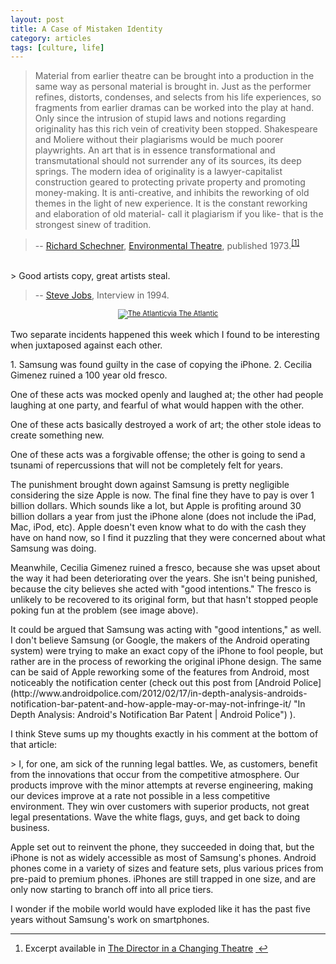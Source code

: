 ```yaml
---
layout: post
title: A Case of Mistaken Identity 
category: articles
tags: [culture, life]
---
```


> Material from earlier theatre can be brought into a production in the same way as personal material is brought in. Just as the performer refines, distorts, condenses, and selects from his life experiences, so fragments from earlier dramas can be worked into the play at hand. Only since the intrusion of stupid laws and notions regarding originality has this rich vein of creativity been stopped. Shakespeare and Moliere without their plagiarisms would be much poorer playwrights. An art that is in essence transformational and transmutational should not surrender any of its sources, its deep springs. The modern idea of originality is a lawyer-capitalist construction geared to protecting private property and promoting money-making. It is anti-creative, and inhibits the reworking of old themes in the light of new experience. It is the constant reworking and elaboration of old material- call it plagiarism if you like- that is the strongest sinew of tradition.            

> -- [Richard Schechner](http://performance.tisch.nyu.edu/object/SchechnerR.html "Richard Schechner at NYU"), [Environmental Theatre](http://www.amazon.com/gp/product/1557831785/ref=as_li_tl?ie=UTF8&camp=1789&creative=390957&creativeASIN=1557831785&linkCode=as2&tag=four0b-20&linkId=URVYJ6X3SHRVIC57 "Environmental Theatre"), published 1973.<sup><a href="#fn:1" id="fnref:1" title="see footnote" class="footnote">[1]</a></sup></p>

 <br>
> Good artists copy, great artists steal. 

> -- [Steve Jobs](http://www.youtube.com/watch?v=CW0DUg63lqU "Steve Jobs | YouTube"), Interview in 1994. 

<div style="width:200 px; font-size:80%; text-align:center;"><a href="http://www.theatlanticwire.com/global/2012/08/fresco-defacing-octogenarian-officially-internet-hero/56169/">
<img src="http://cdn.theatlanticwire.com/img/upload/2012/08/24/A0_5lFKCEAA2vSc.jpg" alt="The Atlantic" style="padding-bottom:0.2em;">via The Atlantic</div></a>

Two separate incidents happened this week which I found to be interesting when juxtaposed against each other. 
<p>
1. Samsung was found guilty in the case of copying the iPhone. 
2. Cecilia Gimenez ruined a 100 year old fresco. 
</p>
One of these acts was mocked openly and laughed at; the other had people laughing at one party, and fearful of what would happen with the other. 
<p>
One of these acts basically destroyed a work of art; the other stole ideas to create something new. </p>
<p>
One of these acts was a forgivable offense; the other is going to send a tsunami of repercussions that will not be completely felt for years. </p>
<p>
The punishment brought down against Samsung is pretty negligible considering the size Apple is now. The final fine they have to pay is over 1 billion dollars. Which sounds like a lot, but Apple is profiting around 30 billion dollars a year from just the iPhone alone (does not include the iPad, Mac, iPod, etc). Apple doesn't even know what to do with the cash they have on hand now, so I find it puzzling that they were concerned about what Samsung was doing.</p> 
<p>
Meanwhile, Cecilia Gimenez ruined a fresco, because she was upset about the way it had been deteriorating over the years. She isn't being punished, because the city believes she acted with "good intentions." The fresco is unlikely to be recovered to its original form, but that hasn't stopped people poking fun at the problem (see image above). </p>
<p>
 It could be argued that Samsung was acting with "good intentions," as well. I don't believe Samsung (or Google, the makers of the Android operating system) were trying to make an exact copy of the iPhone to fool people, but rather are in the process of reworking the original iPhone design. The same can be said of Apple reworking some of the features from Android, most noticeably the notification center (check out this post from [Android Police](http://www.androidpolice.com/2012/02/17/in-depth-analysis-androids-notification-bar-patent-and-how-apple-may-or-may-not-infringe-it/ "In Depth Analysis: Android's Notification Bar Patent | Android Police") ). </p>
 <p>
  I think Steve sums up my thoughts exactly in his comment at the bottom of that article:
  </p>
   > I, for one, am sick of the running legal battles. We, as customers, benefit from the innovations that occur from the competitive atmosphere. Our products improve with the minor attempts at reverse engineering, making our devices improve at a rate not possible in a less competitive environment. They win over customers with superior products, not great legal presentations. Wave the white flags, guys, and get back to doing business.
   <p>
Apple set out to reinvent the phone, they succeeded in doing that, but the iPhone is not as widely accessible as most of Samsung's phones. Android phones come in a variety of sizes and feature sets, plus various prices from pre-paid to premium phones. iPhones are still trapped in one size, and are only now starting to branch off into all price tiers. </p>
<p>
I wonder if the mobile world would have exploded like it has the past five years without Samsung's work on smartphones. </p>
<div class="footnotes">
<hr />
<ol>

<li id="fn:1">
<p>Excerpt available in <a href="http://books.google.ca/books/about/The_Director_in_a_Changing_Theatre.html?id=gawOAAAAQAAJ&amp;redir_esc=y" title="The Director in a Changing Theatre">The Director in a Changing Theatre</a> <a href="#fnref:1" title="return to article" class="reversefootnote">&#160;&#8617;</a></p>
</li>

</ol>
</div>
